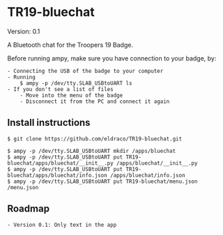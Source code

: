 # TR19-bluechat

Version: 0.1

A Bluetooth chat for the Troopers 19 Badge.

Before running ampy, make sure you have connection to your badge, by:

    - Connecting the USB of the badge to your computer
    - Running
        $ ampy -p /dev/tty.SLAB_USBtoUART ls
    - If you don't see a list of files
        - Move into the menu of the badge
        - Disconnect it from the PC and connect it again

## Install instructions 
    $ git clone https://github.com/eldraco/TR19-bluechat.git

    $ ampy -p /dev/tty.SLAB_USBtoUART mkdir /apps/bluechat
    $ ampy -p /dev/tty.SLAB_USBtoUART put TR19-bluechat/apps/bluechat/__init__.py /apps/bluechat/__init__.py
    $ ampy -p /dev/tty.SLAB_USBtoUART put TR19-bluechat/apps/bluechat/info.json /apps/bluechat/info.json
    $ ampy -p /dev/tty.SLAB_USBtoUART put TR19-bluechat/menu.json /menu.json

## Roadmap

    - Version 0.1: Only text in the app
